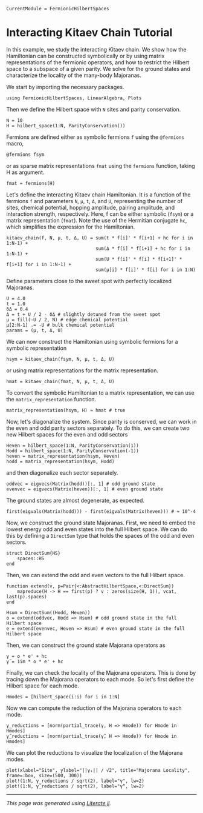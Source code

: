 ```@meta
CurrentModule = FermionicHilbertSpaces
```

# Interacting Kitaev Chain Tutorial

In this example, we study the interacting Kitaev chain.
We show how the Hamiltonian can be constructed symbolically or by using matrix representations of the fermionic operators, and how to restrict the Hilbert space to a subspace of a given parity.
We solve for the ground states and characterize the locality of the many-body Majoranas.

We start by importing the necessary packages.

````@example kitaev_chain
using FermionicHilbertSpaces, LinearAlgebra, Plots
````

Then we define the Hilbert space with `N` sites and parity conservation.

````@example kitaev_chain
N = 10
H = hilbert_space(1:N, ParityConservation())
````

Fermions are defined either as symbolic fermions `f` using the `@fermions` macro,

````@example kitaev_chain
@fermions fsym
````

or as sparse matrix representations `fmat` using the `fermions` function, taking H as argument.

````@example kitaev_chain
fmat = fermions(H)
````

Let's define the interacting Kitaev chain Hamiltonian.
It is a function of the fermions `f` and parameters `N`, `μ`, `t`, `Δ`, and `U`,
representing the number of sites, chemical potential, hopping amplitude, pairing amplitude, and interaction strength, respectively.
Here, f can be either symbolic (`fsym`) or a matrix representation (`fmat`).
Note the use of the Hermitian conjugate `hc`, which simplifies the expression for the Hamiltonian.

````@example kitaev_chain
kitaev_chain(f, N, μ, t, Δ, U) = sum(t * f[i]' * f[i+1] + hc for i in 1:N-1) +
                                 sum(Δ * f[i] * f[i+1] + hc for i in 1:N-1) +
                                 sum(U * f[i]' * f[i] * f[i+1]' * f[i+1] for i in 1:N-1) +
                                 sum(μ[i] * f[i]' * f[i] for i in 1:N)
````

Define parameters close to the sweet spot with perfectly localized Majoranas.

````@example kitaev_chain
U = 4.0
t = 1.0
δΔ = 0.4
Δ = t + U / 2 - δΔ # slightly detuned from the sweet spot
μ = fill(-U / 2, N) # edge chemical potential
μ[2:N-1] .= -U # bulk chemical potential
params = (μ, t, Δ, U)
````

We can now construct the Hamiltonian using symbolic fermions for a symbolic representation

````@example kitaev_chain
hsym = kitaev_chain(fsym, N, μ, t, Δ, U)
````

or using matrix representations for the matrix representation.

````@example kitaev_chain
hmat = kitaev_chain(fmat, N, μ, t, Δ, U)
````

To convert the symbolic Hamiltonian to a matrix representation, we can use the `matrix_representation` function.

````@example kitaev_chain
matrix_representation(hsym, H) ≈ hmat # true
````

Now, let's diagonalize the system.
Since parity is conserved, we can work in the even and odd parity sectors separately.
To do this, we can create two new Hilbert spaces for the even and odd sectors

````@example kitaev_chain
Heven = hilbert_space(1:N, ParityConservation(1))
Hodd = hilbert_space(1:N, ParityConservation(-1))
heven = matrix_representation(hsym, Heven)
hodd = matrix_representation(hsym, Hodd)
````

and then diagonalize each sector separately.

````@example kitaev_chain
oddvec = eigvecs(Matrix(hodd))[:, 1] # odd ground state
evenvec = eigvecs(Matrix(heven))[:, 1] # even ground state
````

The ground states are almost degenerate, as expected.

````@example kitaev_chain
first(eigvals(Matrix(hodd))) - first(eigvals(Matrix(heven))) # ≈ 10^-4
````

Now, we construct the ground state Majoranas.
First, we need to embed the lowest energy odd and even states into the full Hilbert space.
We can do this by defining a `DirectSum` type that holds the spaces of the odd and even sectors.

````@example kitaev_chain
struct DirectSum{HS}
    spaces::HS
end
````

Then, we can extend the odd and even vectors to the full Hilbert space.

````@example kitaev_chain
function extend(v, p=Pair{<:AbstractHilbertSpace,<:DirectSum})
    mapreduce(H -> H == first(p) ? v : zeros(size(H, 1)), vcat, last(p).spaces)
end

Hsum = DirectSum((Hodd, Heven))
o = extend(oddvec, Hodd => Hsum) # odd ground state in the full Hilbert space
e = extend(evenvec, Heven => Hsum) # even ground state in the full Hilbert space
````

Then, we can construct the ground state Majorana operators as

````@example kitaev_chain
γ = o * e' + hc
γ̃ = 1im * o * e' + hc
````

Finally, we can check the locality of the Majorana operators.
This is done by tracing down the Majorana operators to each mode.
So let's first define the Hilbert space for each mode.

````@example kitaev_chain
Hmodes = [hilbert_space(i:i) for i in 1:N]
````

Now we can compute the reduction of the Majorana operators to each mode.

````@example kitaev_chain
γ_reductions = [norm(partial_trace(γ, H => Hmode)) for Hmode in Hmodes]
γ̃_reductions = [norm(partial_trace(γ̃, H => Hmode)) for Hmode in Hmodes]
````

We can plot the reductions to visualize the localization of the Majorana modes.

````@example kitaev_chain
plot(xlabel="Site", ylabel="||γᵢ|| / √2", title="Majorana Locality", frame=:box, size=(500, 300))
plot!(1:N, γ_reductions / sqrt(2), label="γ", lw=2)
plot!(1:N, γ̃_reductions / sqrt(2), label="γ̃", lw=2)
````

---

*This page was generated using [Literate.jl](https://github.com/fredrikekre/Literate.jl).*

